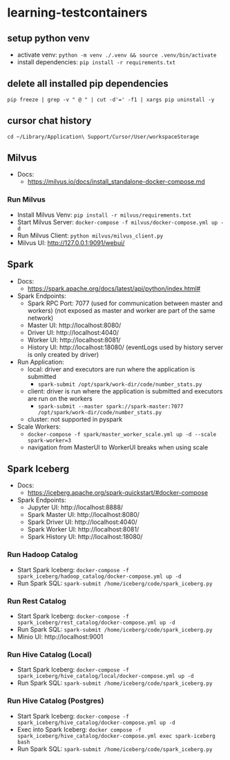 # learning-testcontainers

## setup python venv
* activate venv: `python -m venv ./.venv && source .venv/bin/activate`
* install dependencies: `pip install -r requirements.txt`

## delete all installed pip dependencies
`pip freeze | grep -v " @ " | cut -d'=' -f1 | xargs pip uninstall -y`

## cursor chat history
`cd ~/Library/Application\ Support/Cursor/User/workspaceStorage`

## Milvus
* Docs:
  * https://milvus.io/docs/install_standalone-docker-compose.md
### Run Milvus
* Install Milvus Venv: `pip install -r milvus/requirements.txt`
* Start Milvus Server: `docker-compose -f milvus/docker-compose.yml up -d`
* Run Milvus Client: `python milvus/milvus_client.py`
* Milvus UI: http://127.0.0.1:9091/webui/

## Spark
* Docs:
  * https://spark.apache.org/docs/latest/api/python/index.html#
* Spark Endpoints:
  * Spark RPC Port: 7077 (used for communication between master and workers) (not exposed as master and worker are part of the same network)
  * Master UI: http://localhost:8080/
  * Driver UI: http://localhost:4040/
  * Worker UI: http://localhost:8081/
  * History UI: http://localhost:18080/ (eventLogs used by history server is only created by driver)
* Run Application:
  * local: driver and executors are run where the application is submitted
    * `spark-submit /opt/spark/work-dir/code/number_stats.py`
  * client: driver is run where the application is submitted and executors are run on the workers
    * `spark-submit --master spark://spark-master:7077 /opt/spark/work-dir/code/number_stats.py`
  * cluster: not supported in pyspark
* Scale Workers:
  * `docker-compose -f spark/master_worker_scale.yml up -d --scale spark-worker=3`
  * navigation from MasterUI to WorkerUI breaks when using scale

## Spark Iceberg
* Docs:
  * https://iceberg.apache.org/spark-quickstart/#docker-compose
* Spark Endpoints:
  * Jupyter UI: http://localhost:8888/
  * Spark Master UI: http://localhost:8080/
  * Spark Driver UI: http://localhost:4040/
  * Spark Worker UI: http://localhost:8081/
  * Spark History UI: http://localhost:18080/
### Run Hadoop Catalog
* Start Spark Iceberg: `docker-compose -f spark_iceberg/hadoop_catalog/docker-compose.yml up -d`
* Run Spark SQL: `spark-submit /home/iceberg/code/spark_iceberg.py`
### Run Rest Catalog
* Start Spark Iceberg: `docker-compose -f spark_iceberg/rest_catalog/docker-compose.yml up -d`
* Run Spark SQL: `spark-submit /home/iceberg/code/spark_iceberg.py`
* Minio UI: http://localhost:9001
### Run Hive Catalog (Local)
* Start Spark Iceberg: `docker-compose -f spark_iceberg/hive_catalog/local/docker-compose.yml up -d`
* Run Spark SQL: `spark-submit /home/iceberg/code/spark_iceberg.py`
### Run Hive Catalog (Postgres)
* Start Spark Iceberg: `docker-compose -f spark_iceberg/hive_catalog/docker-compose.yml up -d`
* Exec into Spark Iceberg: `docker compose -f spark_iceberg/hive_catalog/docker-compose.yml exec spark-iceberg bash`
* Run Spark SQL: `spark-submit /home/iceberg/code/spark_iceberg.py`
